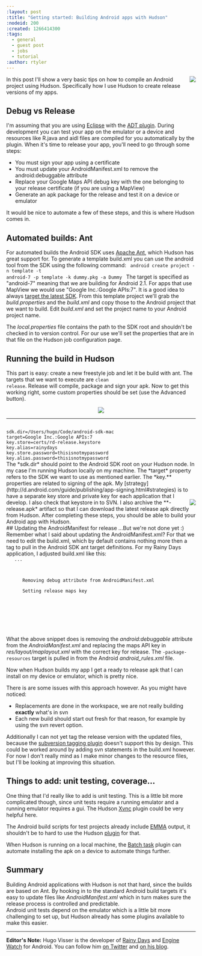 ```yaml
---
:layout: post
:title: "Getting started: Building Android apps with Hudson"
:nodeid: 200
:created: 1266414300
:tags:
  - general
  - guest post
  - jobs
  - tutorial
:author: rtyler
---
```


<img src="/sites/default/files/hvisser_android_project.png" align="right"/>In this post I'll show a very basic tips on how to compile an Android project using Hudson. Specifically how I use Hudson to create release versions of my apps.

## Debug vs Release

I'm assuming that you are using <a id="aptureLink_s44SkgAX9H" href="http://en.wikipedia.org/wiki/Eclipse%20%28software%29">Eclipse</a> with the <a id="aptureLink_MtfIHO5Nxu" href="http://developer.android.com/guide/developing/tools/adt.html">ADT plugin</a>. During development you can test your app on the emulator or a device and resources like R.java and aidl files are compiled for you automatically by the plugin. When it's time to release your app, you'll need to go through some steps:

- You must sign your app using a certificate
- You must update your AndroidManifest.xml to remove the android:debuggable attribute
- Replace your Google Maps API debug key with the one belonging to your release certificate (if you are using a MapView)
- Generate an apk package for the release and test it on a device or emulator

It would be nice to automate a few of these steps, and this is where Hudson comes in.

## Automated builds: Ant

For automated builds the Android SDK uses <a id="aptureLink_THdW39aNW6" href="http://en.wikipedia.org/wiki/Apache%20Ant">Apache Ant</a>, which Hudson has great support for. To generate a template build.xml you can use the android tool from the SDK using the following command:
<code linenumbers=off>
android create project -n template -t android-7 -p template -k dummy.pkg -a Dummy
</code>
The target is specified as "android-7" meaning that we are building for Android 2.1. For apps that use MapView we would use "Google Inc.:Google APIs:7". It is a good idea to always [target the latest SDK](http://d.android.com/guide/practices/screens_support.html#strategies). From this template project we'll grab the _build.properties_ and the _build.xml_ and copy those to the Android project that we want to build. Edit _build.xml_ and set the project name to your Android project name.

The _local.properties_ file contains the path to the SDK root and shouldn't be checked in to version control. For our use we'll set the properties that are in that file on the Hudson job configuration page.

## Running the build in Hudson

This part is easy: create a new freestyle job and let it be build with ant. The targets that we want to execute are <code>clean release</code>. Release will compile, package and sign your apk. Now to get this working right, some custom properties should be set (use the Advanced button).

<center><img src="/sites/default/files/hvisser_android_properties.png"/></center>

---

<code>
sdk.dir=/Users/hugo/Code/android-sdk-mac
target=Google Inc.:Google APIs:7
key.store=certs/rd-release.keystore
key.alias=rainydays
key.store.password=thisisnotmypassword
key.alias.password=thisisnotmypassword
</code>
The *sdk.dir* should point to the Android SDK root on your Hudson node. In my case I'm running Hudson locally on my machine.  The *target* property refers to the SDK we want to use as mentioned earlier.  The *key.** properties are related to signing of the apk. My [strategy](http://d.android.com/guide/publishing/app-signing.html#strategies) is to have a separate key store and private key for each application that I develop. <img src="/sites/default/files/hvisser_android_archive.png" align="right"/> I also check that keystore in to SVN. I also archive the **-release.apk* artifact so that I can download the latest release apk directly from Hudson.  After completing these steps, you should be able to build your Android app with Hudson.

<br clear="all"/>
## Updating the AndroidManifest for release
...But we're not done yet :) Remember what I said about updating the AndroidManifest.xml? For that we need to edit the build.xml, which by default contains nothing more then a <code><setup/></code> tag to pull in the Android SDK ant target definitions. For my Rainy Days application, I adjusted build.xml like this:
<code>
   ...
   <setup />	
   <property environment="env"/>
   <target name="preprocess" if="env.BUILD_TAG">
      <echo>Removing debug attribute from AndroidManifest.xml</echo>
      <replaceregexp file="AndroidManifest.xml" match="android:debuggable=&quot;.*?&quot;" replace=""/>
      <echo>Setting release maps key</echo>
      <replaceregexp file="res/layout/maplayout.xml" match="android:apiKey=&quot;.*?&quot;" replace="android:apiKey=&quot;XXXXXXXXXXXXXXXXXXXXXXXXXXXXXXXXXXXXXXX&quot;"/>			
   </target>
	
   <!-- this target is only hooking release processing of the manifest -->
   <target name="-package-resources" depends="preprocess, android_rules.-package-resources">
   </target>
</code>

What the above snippet does is removing the _android:debuggable_ attribute from the _AndroidManifest.xml_ and replacing the maps API key in _res/layout/maplayout.xml_ with the correct key for release. The <code>-package-resources</code> target is pulled in from the Android _android_rules.xml_ file.

Now when Hudson builds my app I get a ready to release apk that I can install on my device or emulator, which is pretty nice.

There is are some issues with this approach however. As you might have noticed:

- Replacements are done in the workspace, we are not really building **exactly** what's in svn
- Each new build should start out fresh for that reason, for example by using the svn revert option.

Additionally I can not yet tag the release version with the updated files, because the [subversion tagging plugin](http://wiki.hudson-ci.org/display/HUDSON/Subversion+Tagging+Plugin) doesn't support this by design. This could be worked around by adding svn statements in the build.xml however. For now I don't really mind as I make minor changes to the resource files, but I'll be looking at improving this situation.

## Things to add: unit testing, coverage...

One thing that I'd really like to add is unit testing. This is a little bit more complicated though, since unit tests require a running emulator and a running emulator requires a gui. The Hudson [Xvnc](http://wiki.hudson-ci.org/display/HUDSON/Xvnc+Plugin) plugin could be very helpful here.

The Android build scripts for test projects already include [EMMA](http://emma.sourceforge.net/) output, it shouldn't be to hard to use the Hudson [plugin](http://wiki.hudson-ci.org/display/HUDSON/Emma+Plugin) for that.

When Hudson is running on a local machine, the [Batch task](http://wiki.hudson-ci.org/display/HUDSON/Batch+Task+Plugin) plugin can automate installing the apk on a device to automate things further.

## Summary

Building Android applications with Hudson is not that hard, since the builds are based on Ant. By hooking in to the standard Android build targets it's easy to update files like _AndroidManifest.xml_ which in turn makes sure the release process is controlled and predictable.  
Android unit tests depend on the emulator which is a little bit more challenging to set up, but Hudson already has some plugins available to make this easier.

---

**Editor's Note:** Hugo Visser is the developer of [Rainy Days](http://code.neenbedankt.com/my-first-published-android-app-rainy-days) and [Engine Watch](http://code.neenbedankt.com/monitor-your-app-engine-application-from-your) for Android. You can
follow him [on Twitter](http://twitter.com/botteaap) and [on his blog](http://code.neenbedankt.com).

<!--break-->
